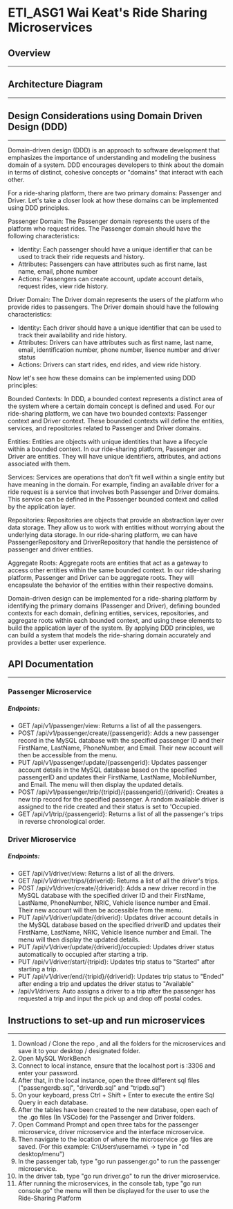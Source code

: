 # ETI_ASG1 Wai Keat's Ride Sharing Microservices

## Overview
*** 

## Architecture Diagram
*** 

## Design Considerations using Domain Driven Design (DDD)
*** 
Domain-driven design (DDD) is an approach to software development that emphasizes the importance of understanding and modeling the business domain of a system. DDD encourages developers to think about the domain in terms of distinct, cohesive concepts or "domains" that interact with each other.

For a ride-sharing platform, there are two primary domains: Passenger and Driver. Let's take a closer look at how these domains can be implemented using DDD principles.

Passenger Domain:
The Passenger domain represents the users of the platform who request rides. The Passenger domain should have the following characteristics:
* Identity: Each passenger should have a unique identifier that can be used to track their ride requests and history.
* Attributes: Passengers can have attributes such as first name, last name, email, phone number 
* Actions: Passengers can create account, update account details, request rides, view ride history.

Driver Domain:
The Driver domain represents the users of the platform who provide rides to passengers. The Driver domain should have the following characteristics:

* Identity: Each driver should have a unique identifier that can be used to track their availability and ride history.
* Attributes: Drivers can have attributes such as first name, last name, email, identification number, phone number, lisence number and driver status
* Actions: Drivers can start rides, end rides, and view ride history.

Now let's see how these domains can be implemented using DDD principles:

Bounded Contexts:
In DDD, a bounded context represents a distinct area of the system where a certain domain concept is defined and used. For our ride-sharing platform, we can have two bounded contexts: Passenger context and Driver context. These bounded contexts will define the entities, services, and repositories related to Passenger and Driver domains.

Entities:
Entities are objects with unique identities that have a lifecycle within a bounded context. In our ride-sharing platform, Passenger and Driver are entities. They will have unique identifiers, attributes, and actions associated with them.

Services:
Services are operations that don't fit well within a single entity but have meaning in the domain. For example, finding an available driver for a ride request is a service that involves both Passenger and Driver domains. This service can be defined in the Passenger bounded context and called by the application layer.

Repositories:
Repositories are objects that provide an abstraction layer over data storage. They allow us to work with entities without worrying about the underlying data storage. In our ride-sharing platform, we can have PassengerRepository and DriverRepository that handle the persistence of passenger and driver entities.

Aggregate Roots:
Aggregate roots are entities that act as a gateway to access other entities within the same bounded context. In our ride-sharing platform, Passenger and Driver can be aggregate roots. They will encapsulate the behavior of the entities within their respective domains.

Domain-driven design can be implemented for a ride-sharing platform by identifying the primary domains (Passenger and Driver), defining bounded contexts for each domain, defining entities, services, repositories, and aggregate roots within each bounded context, and using these elements to build the application layer of the system. By applying DDD principles, we can build a system that models the ride-sharing domain accurately and provides a better user experience.

## API Documentation
*** 
### Passenger Microservice

##### Endpoints:
* GET /api/v1/passenger/view: Returns a list of all the passengers.
* POST /api/v1/passenger/create/{passengerid}: Adds a new passenger record in the MySQL database with the specified passenger ID and their FirstName, LastName, PhoneNumber, and Email. Their new account will then be accessible from the menu.
* PUT /api/v1/passenger/update/{passengerid}: Updates passenger account details in the MySQL database based on the specified passengerID and updates their FirstName, LastName, MobileNumber, and Email. The menu will then display the updated details.
* POST /api/v1/passenger/trip/{tripid}/{passengerid}/{driverid}: Creates a new trip record for the specified passenger. A random available driver is assigned to the ride created and their status is set to 'Occupied.
* GET /api/v1/trip/{passengerid}: Returns a list of all the passenger's trips in reverse chronological order.

### Driver Microservice

##### Endpoints:
* GET /api/v1/driver/view: Returns a list of all the drivers.
* GET /api/v1/driver/trips/{driverid}: Returns a list of all the driver's trips.
* POST /api/v1/driver/create/{driverid}: Adds a new driver record in the MySQL database with the specified driver ID and their FirstName, LastName, PhoneNumber, NRIC, Vehicle lisence number and Email. Their new account will then be accessible from the menu.
* PUT /api/v1/driver/update/{driverid}: Updates driver account details in the MySQL database based on the specified driverID and updates their FirstName, LastName, NRIC, Vehicle lisence number and Email. The menu will then display the updated details.
* PUT /api/v1/driver/update/{driverid}/occupied: Updates driver status automatically to occupied after starting a trip.
* PUT /api/v1/driver/start/{tripid}: Updates trip status to "Started" after starting a trip.
* PUT /api/v1/driver/end/{tripid}/{driverid}: Updates trip status to "Ended" after ending a trip and updates the driver status to "Available"
* /api/v1/drivers: Auto assigns a driver to a trip after the passenger has requested a trip and input the pick up and drop off postal codes.

## Instructions to set-up and run microservices
*** 
1. Download / Clone the repo , and all the folders for the microservices and save it to your desktop / designated folder.
3. Open MySQL WorkBench
4. Connect to local instance, ensure that the localhost port is :3306 and enter your password.
5. After that, in the local instance, open the three different sql files ("passengerdb.sql", "driverdb.sql" and "tripdb.sql")
7. On your keyboard, press Ctrl + Shift + Enter to execute the entire Sql Query in each database.
8. After the tables have been created to the new database, open each of the .go files (In VSCode) for the Passenger and Driver folders.
9. Open Command Prompt and open three tabs for the passenger microservice, driver microservice and the interface microservice.
10. Then navigate to the location of where the microservice .go files are saved. (For this example: C:\Users\username\ -> type in "cd desktop/menu")
11. In the passenger tab, type "go run passenger.go" to run the passenger microservice.
12. In the driver tab, type "go run driver.go" to run the driver microservice.
13. After running the microservices, in the console tab, type "go run console.go" the menu will then be displayed for the user to use the Ride-Sharing Platform
